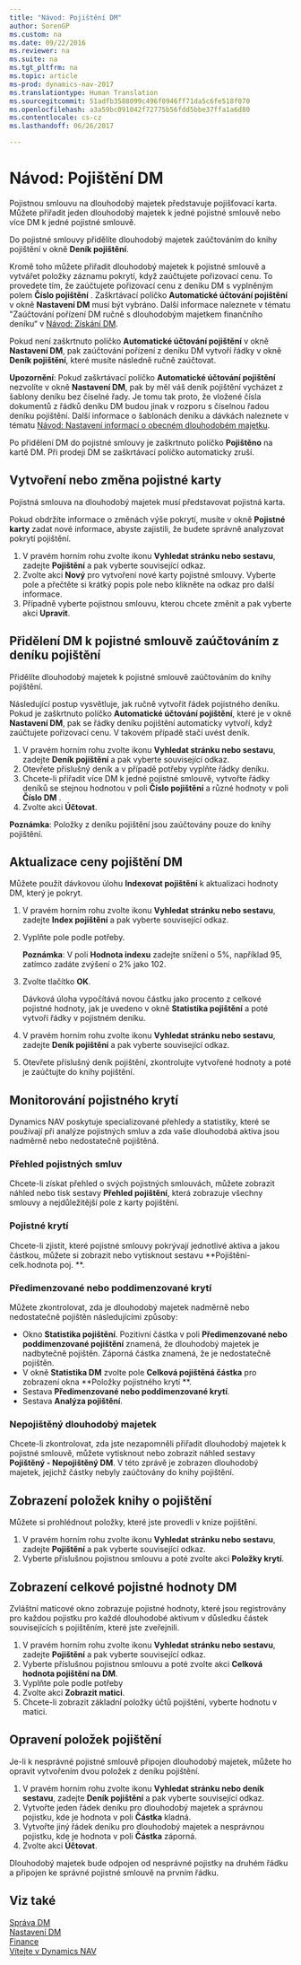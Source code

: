 ```yaml
---
title: "Návod: Pojištění DM"
author: SorenGP
ms.custom: na
ms.date: 09/22/2016
ms.reviewer: na
ms.suite: na
ms.tgt_pltfrm: na
ms.topic: article
ms-prod: dynamics-nav-2017
ms.translationtype: Human Translation
ms.sourcegitcommit: 51adfb3588099c496f0946ff71da5c6fe518f070
ms.openlocfilehash: a3a59bc091042f72775b56fdd5bbe37ffa1a6d80
ms.contentlocale: cs-cz
ms.lasthandoff: 06/26/2017

---
```


# <a name="how-to-insure-fixed-assets"></a>Návod: Pojištění DM
Pojistnou smlouvu na dlouhodobý majetek představuje pojišťovací karta. Můžete přiřadit jeden dlouhodobý majetek k jedné pojistné smlouvě nebo více DM k jedné pojistné smlouvě.

Do pojistné smlouvy přidělíte dlouhodobý majetek zaúčtováním do knihy pojištění v okně **Deník pojištění**.

Kromě toho můžete přiřadit dlouhodobý majetek k pojistné smlouvě a vytvářet položky záznamu pokrytí, když zaúčtujete pořizovací cenu. To provedete tím, že zaúčtujete pořizovací cenu z deníku DM s vyplněným polem **Číslo pojištění** . Zaškrtávací políčko **Automatické účtování pojištění** v okně **Nastavení DM** musí být vybráno. Další informace naleznete v tématu "Zaúčtování pořízení DM ručně s dlouhodobým majetkem finančního deníku“ v [Návod: Získání DM](fa-how-acquire.md).

Pokud není zaškrtnuto políčko **Automatické účtování pojištění** v okně **Nastavení DM**, pak zaúčtování pořízení z deníku DM vytvoří řádky v okně **Deník pojištění**, které musíte následně ručně zaúčtovat.

**Upozornění**: Pokud zaškrtávací políčko **Automatické účtování pojištění** nezvolíte v okně **Nastavení DM**, pak by měl váš deník pojištění vycházet z šablony deníku bez číselné řady. Je tomu tak proto, že vložené čísla dokumentů z řádků deníku DM budou jinak v rozporu s číselnou řadou deníku pojištění. Další informace o šablonách deníku a dávkách naleznete v tématu [Návod: Nastavení informací o obecném dlouhodobém majetku](fa-how-setup-general.md).

Po přidělení DM do pojistné smlouvy je zaškrtnuto políčko **Pojištěno** na kartě DM. Při prodeji DM se zaškrtávací políčko automaticky zruší.

## <a name="to-create-or-modify-an-insurance-card"></a>Vytvoření nebo změna pojistné karty
Pojistná smlouva na dlouhodobý majetek musí představovat pojistná karta.

Pokud obdržíte informace o změnách výše pokrytí, musíte v okně **Pojistné karty** zadat nové informace, abyste zajistili, že budete správně analyzovat pokrytí pojištění.  

1. V pravém horním rohu zvolte ikonu **Vyhledat stránku nebo sestavu**, zadejte **Pojištění** a pak vyberte související odkaz.
2. Zvolte akci **Nový** pro vytvoření nové karty pojistné smlouvy. Vyberte pole a přečtěte si krátký popis pole nebo klikněte na odkaz pro další informace.
3. Případně vyberte pojistnou smlouvu, kterou chcete změnit a pak vyberte akci **Upravit**.

## <a name="to-assign-a-fixed-asset-to-an-insurance-policy-by-posting-from-the-insurance-journal"></a>Přidělení DM k pojistné smlouvě zaúčtováním z deníku pojištění
Přidělíte dlouhodobý majetek k pojistné smlouvě zaúčtováním do knihy pojištění.

Následující postup vysvětluje, jak ručně vytvořit řádek pojistného deníku. Pokud je zaškrtnuto políčko **Automatické účtování pojištění**, které je v okně **Nastavení DM**, pak se řádky deníku pojištění automaticky vytvoří, když zaúčtujete pořizovací cenu. V takovém případě stačí uvést deník.

1. V pravém horním rohu zvolte ikonu **Vyhledat stránku nebo sestavu**, zadejte **Deník pojištění** a pak vyberte související odkaz.
2. Otevřete příslušný deník a v případě potřeby vyplňte řádky deníku.
3. Chcete-li přiřadit více DM k jedné pojistné smlouvě, vytvořte řádky deníků se stejnou hodnotou v poli **Číslo pojištění** a různé hodnoty v poli **Číslo DM** .
4. Zvolte akci **Účtovat**.

**Poznámka**: Položky z deníku pojištění jsou zaúčtovány pouze do knihy pojištění.  

## <a name="to-update-the-insurance-value-of-a-fixed-asset"></a>Aktualizace ceny pojištění DM
Můžete použít dávkovou úlohu **Indexovat pojištění** k aktualizaci hodnoty DM, který je pokryt.

1. V pravém horním rohu zvolte ikonu **Vyhledat stránku nebo sestavu**, zadejte **Index pojištění** a pak vyberte související odkaz.
2. Vyplňte pole podle potřeby.

    **Poznámka**: V poli **Hodnota indexu** zadejte snížení o 5%, například 95, zatímco zadáte zvýšení o 2% jako 102.  
3.  Zvolte tlačítko **OK**.  

    Dávková úloha vypočítává novou částku jako procento z celkové pojistné hodnoty, jak je uvedeno v okně **Statistika pojištění** a poté vytvoří řádky v pojistném deníku.  
4. V pravém horním rohu zvolte ikonu **Vyhledat stránku nebo sestavu**, zadejte **Deník pojištění** a pak vyberte související odkaz.
5. Otevřete příslušný deník pojištění, zkontrolujte vytvořené hodnoty a poté je zaúčtujte do knihy pojištění.

## <a name="to-monitor-insurance-coverage"></a>Monitorování pojistného krytí
Dynamics NAV poskytuje specializované přehledy a statistiky, které se používají při analýze pojistných smluv a zda vaše dlouhodobá aktiva jsou nadměrně nebo nedostatečně pojištěná.

### <a name="overview-of-insurance-policies"></a>Přehled pojistných smluv  
Chcete-li získat přehled o svých pojistných smlouvách, můžete zobrazit náhled nebo tisk sestavy **Přehled pojištění**, která zobrazuje všechny smlouvy a nejdůležitější pole z karty pojištění.  

### <a name="insurance-coverage"></a>Pojistné krytí
Chcete-li zjistit, které pojistné smlouvy pokrývají jednotlivé aktiva a jakou částkou, můžete si zobrazit nebo vytisknout sestavu **Pojištění-celk.hodnota poj. **.

### <a name="overunder-coverage"></a>Předimenzované nebo poddimenzované krytí
Můžete zkontrolovat, zda je dlouhodobý majetek nadměrně nebo nedostatečně pojištěn následujícími způsoby:
- Okno **Statistika pojištění**. Pozitivní částka v poli **Předimenzované nebo poddimenzované pojištění** znamená, že dlouhodobý majetek je nadbytečně pojištěn. Záporná částka znamená, že je nedostatečně pojištěn.
- V okně **Statistika DM** zvolte pole **Celková pojištěná částka** pro zobrazení okna **Položky pojistného krytí **.  
- Sestava **Předimenzované nebo poddimenzované krytí**.  
- Sestava **Analýza pojištění**.

### <a name="uninsured-fixed-assets"></a>Nepojištěný dlouhodobý majetek
Chcete-li zkontrolovat, zda jste nezapomněli přiřadit dlouhodobý majetek k pojistné smlouvě, můžete vytisknout nebo zobrazit náhled sestavy **Pojištěný - Nepojištěný DM**. V této zprávě je zobrazen dlouhodobý majetek, jejichž částky nebyly zaúčtovány do knihy pojištění.

## <a name="to-view-insurance-coverage-ledger-entries"></a>Zobrazení položek knihy o pojištění
Můžete si prohlédnout položky, které jste provedli v knize pojištění.  

1. V pravém horním rohu zvolte ikonu **Vyhledat stránku nebo sestavu**, zadejte **Pojištění** a pak vyberte související odkaz.  
2. Vyberte příslušnou pojistnou smlouvu a poté zvolte akci **Položky krytí**.

## <a name="to-view-the-total-insurance-value-of-fixed-assets"></a>Zobrazení celkové pojistné hodnoty DM
Zvláštní maticové okno zobrazuje pojistné hodnoty, které jsou registrovány pro každou pojistku pro každé dlouhodobé aktivum v důsledku částek souvisejících s pojištěním, které jste zveřejnili.

1. V pravém horním rohu zvolte ikonu **Vyhledat stránku nebo sestavu**, zadejte **Pojištění** a pak vyberte související odkaz.  
2. Vyberte příslušnou pojistnou smlouvu a poté zvolte akci **Celková hodnota pojištění na DM**.
3. Vyplňte pole podle potřeby  
4. Zvolte akci **Zobrazit matici**.  
5. Chcete-li zobrazit základní položky účtů pojištění, vyberte hodnotu v matici.

## <a name="to-correct-insurance-coverage-entries"></a>Opravení položek pojištění  
Je-li k nesprávné pojistné smlouvě připojen dlouhodobý majetek, můžete ho opravit vytvořením dvou položek z deníku pojištění.  

1. V pravém horním rohu zvolte ikonu **Vyhledat stránku nebo deník sestavu**, zadejte **Deník pojištění** a pak vyberte související odkaz.
2. Vytvořte jeden řádek deníku pro dlouhodobý majetek a správnou pojistku, kde je hodnota v poli **Částka** kladná.
3. Vytvořte jiný řádek deníku pro dlouhodobý majetek a nesprávnou pojistku, kde je hodnota v poli **Částka** záporná.  
4. Zvolte akci **Účtovat**.

Dlouhodobý majetek bude odpojen od nesprávné pojistky na druhém řádku a připojen ke správné pojistné smlouvě na prvním řádku.

## <a name="see-also"></a>Viz také
[Správa DM](fa-manage.md)  
[Nastavení DM](fa-setup.md)  
[Finance](finance-setup.md)  
[Vítejte v Dynamics NAV](across-get-started.md)

